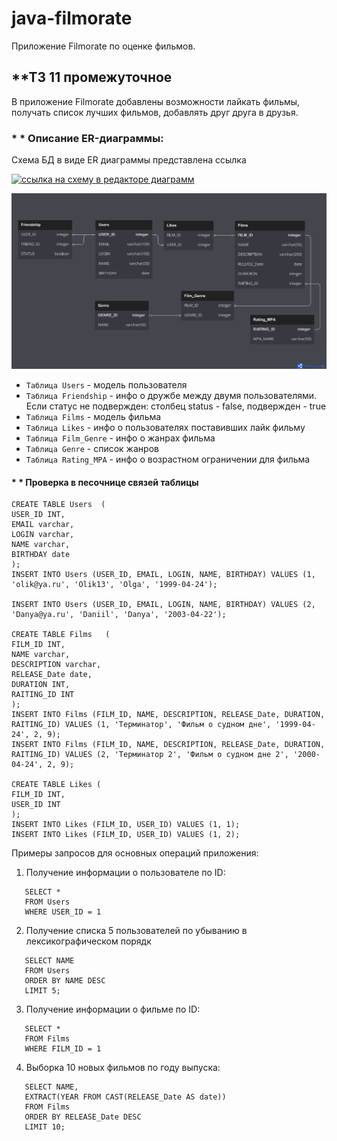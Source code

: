 # java-filmorate
Приложение Filmorate по оценке фильмов.
## **ТЗ 11 промежуточное
В приложение Filmorate добавлены возможности лайкать фильмы, получать список лучших фильмов, добавлять друг друга в друзья.
### * * Описание ER-диаграммы:
Схема БД в виде ER диаграммы представлена ссылка

[![ссылка на схему в редакторе диаграмм](https://dbdiagram.io/d/6446647c6b31947051178f62)](https://dbdiagram.io/d/6446647c6b31947051178f62)

![диаграмма](https://github.com/Olik1/java-filmorate/blob/develop/schema.png)

* `Таблица Users` - модель пользователя
* `Таблица Friendship` - инфо о дружбе между двумя пользователями.
Если статус не подвержден: столбец status - false, подвержден - true
* `Таблица Films` - модель фильма
* `Таблица Likes` - инфо о пользователях поставивших лайк фильму
* `Таблица Film_Genre` - инфо о жанрах фильма
* `Таблица Genre` - список жанров
* `Таблица Rating_MPA` - инфо о  возрастном ограничении для фильма

####  * * Проверка в песочнице связей таблицы
```
CREATE TABLE Users  (
USER_ID INT,
EMAIL varchar,
LOGIN varchar,
NAME varchar,
BIRTHDAY date
);
INSERT INTO Users (USER_ID, EMAIL, LOGIN, NAME, BIRTHDAY) VALUES (1, 'olik@ya.ru', 'Olik13', 'Olga', '1999-04-24');

INSERT INTO Users (USER_ID, EMAIL, LOGIN, NAME, BIRTHDAY) VALUES (2, 'Danya@ya.ru', 'Daniil', 'Danya', '2003-04-22');

CREATE TABLE Films   (
FILM_ID INT,
NAME varchar,
DESCRIPTION varchar,
RELEASE_Date date,
DURATION INT,
RAITING_ID INT
);
INSERT INTO Films (FILM_ID, NAME, DESCRIPTION, RELEASE_Date, DURATION, RAITING_ID) VALUES (1, 'Терминатор', 'Фильм о судном дне', '1999-04-24', 2, 9);
INSERT INTO Films (FILM_ID, NAME, DESCRIPTION, RELEASE_Date, DURATION, RAITING_ID) VALUES (2, 'Терминатор 2', 'Фильм о судном дне 2', '2000-04-24', 2, 9);

CREATE TABLE Likes (
FILM_ID INT,
USER_ID INT
);
INSERT INTO Likes (FILM_ID, USER_ID) VALUES (1, 1);
INSERT INTO Likes (FILM_ID, USER_ID) VALUES (1, 2);
```
Примеры запросов для основных операций приложения:
1. Получение информации о пользователе по ID:
```
   SELECT *
   FROM Users
   WHERE USER_ID = 1
```
2. Получение списка 5 пользователей по убыванию в лексикографическом порядк
```
   SELECT NAME
   FROM Users
   ORDER BY NAME DESC
   LIMIT 5;
```
3. Получение информации о фильме по ID:
```
   SELECT *
   FROM Films
   WHERE FILM_ID = 1
```
4. Выборка 10 новых фильмов по году выпуска:
```
   SELECT NAME,
   EXTRACT(YEAR FROM CAST(RELEASE_Date AS date))
   FROM Films
   ORDER BY RELEASE_Date DESC
   LIMIT 10;
```

